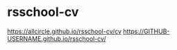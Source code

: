 # rsschool-cv

https://allcircle.github.io/rsschool-cv/cv
https://GITHUB-USERNAME.github.io/rsschool-cv/
